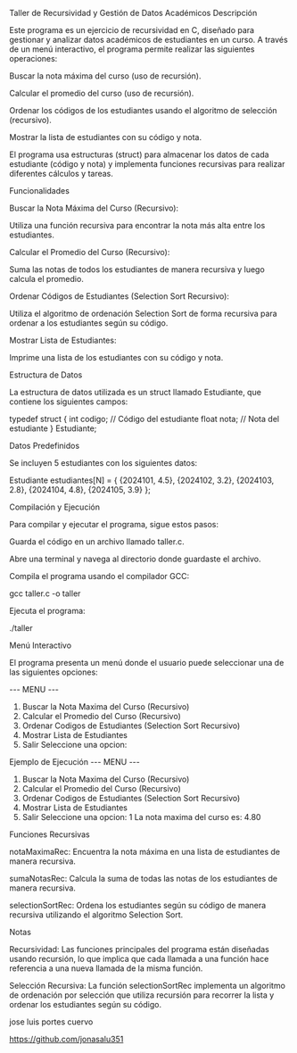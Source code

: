Taller de Recursividad y Gestión de Datos Académicos
Descripción

Este programa es un ejercicio de recursividad en C, diseñado para gestionar y analizar datos académicos de estudiantes en un curso. A través de un menú interactivo, el programa permite realizar las siguientes operaciones:

Buscar la nota máxima del curso (uso de recursión).

Calcular el promedio del curso (uso de recursión).

Ordenar los códigos de los estudiantes usando el algoritmo de selección (recursivo).

Mostrar la lista de estudiantes con su código y nota.

El programa usa estructuras (struct) para almacenar los datos de cada estudiante (código y nota) y implementa funciones recursivas para realizar diferentes cálculos y tareas.

Funcionalidades

Buscar la Nota Máxima del Curso (Recursivo):

Utiliza una función recursiva para encontrar la nota más alta entre los estudiantes.

Calcular el Promedio del Curso (Recursivo):

Suma las notas de todos los estudiantes de manera recursiva y luego calcula el promedio.

Ordenar Códigos de Estudiantes (Selection Sort Recursivo):

Utiliza el algoritmo de ordenación Selection Sort de forma recursiva para ordenar a los estudiantes según su código.

Mostrar Lista de Estudiantes:

Imprime una lista de los estudiantes con su código y nota.

Estructura de Datos

La estructura de datos utilizada es un struct llamado Estudiante, que contiene los siguientes campos:

typedef struct {
    int codigo;  // Código del estudiante
    float nota;  // Nota del estudiante
} Estudiante;

Datos Predefinidos

Se incluyen 5 estudiantes con los siguientes datos:

Estudiante estudiantes[N] = {
    {2024101, 4.5},
    {2024102, 3.2},
    {2024103, 2.8},
    {2024104, 4.8},
    {2024105, 3.9}
};

Compilación y Ejecución

Para compilar y ejecutar el programa, sigue estos pasos:

Guarda el código en un archivo llamado taller.c.

Abre una terminal y navega al directorio donde guardaste el archivo.

Compila el programa usando el compilador GCC:

gcc taller.c -o taller


Ejecuta el programa:

./taller

Menú Interactivo

El programa presenta un menú donde el usuario puede seleccionar una de las siguientes opciones:

--- MENU ---
1. Buscar la Nota Maxima del Curso (Recursivo)
2. Calcular el Promedio del Curso (Recursivo)
3. Ordenar Codigos de Estudiantes (Selection Sort Recursivo)
4. Mostrar Lista de Estudiantes
5. Salir
Seleccione una opcion:

Ejemplo de Ejecución
--- MENU ---
1. Buscar la Nota Maxima del Curso (Recursivo)
2. Calcular el Promedio del Curso (Recursivo)
3. Ordenar Codigos de Estudiantes (Selection Sort Recursivo)
4. Mostrar Lista de Estudiantes
5. Salir
Seleccione una opcion: 1
La nota maxima del curso es: 4.80

Funciones Recursivas

notaMaximaRec: Encuentra la nota máxima en una lista de estudiantes de manera recursiva.

sumaNotasRec: Calcula la suma de todas las notas de los estudiantes de manera recursiva.

selectionSortRec: Ordena los estudiantes según su código de manera recursiva utilizando el algoritmo Selection Sort.

Notas

Recursividad: Las funciones principales del programa están diseñadas usando recursión, lo que implica que cada llamada a una función hace referencia a una nueva llamada de la misma función.

Selección Recursiva: La función selectionSortRec implementa un algoritmo de ordenación por selección que utiliza recursión para recorrer la lista y ordenar los estudiantes según su código.

jose luis portes cuervo 

https://github.com/jonasalu351   
